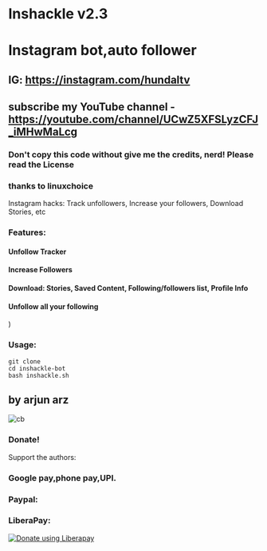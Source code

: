 # Inshackle v2.3
# Instagram bot,auto follower

## IG: https://instagram.com/hundaltv 
## subscribe my YouTube channel - https://youtube.com/channel/UCwZ5XFSLyzCFJ_iMHwMaLcg
### Don't copy this code without give me the credits, nerd! Please read the License 
### thanks to linuxchoice
Instagram hacks: Track unfollowers, Increase your followers, Download Stories, etc

### Features:
#### Unfollow Tracker
#### Increase Followers
#### Download: Stories, Saved Content, Following/followers list, Profile Info
#### Unfollow all your following

)

### Usage:
```
git clone 
cd inshackle-bot
bash inshackle.sh
```

## by arjun arz

![cb](https://user-images.githubusercontent.com/56509491/66774387-15100580-eedf-11e9-84ff-c0f396016bd5.jpg)

### Donate!
Support the authors:
### Google pay,phone pay,UPI.

<script src="" data-payment_button_id="pl_H41rVjjYBeCZzj" async> </script>

### Paypal:


### LiberaPay:
<noscript><a href="https://liberapay.com/thelinuxchoice/donate"><img alt="Donate using Liberapay" src="https://liberapay.com/assets/widgets/donate.svg"></a></noscript>
